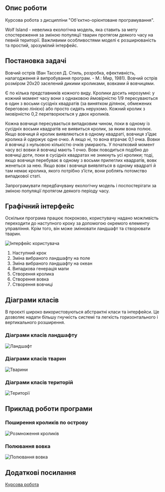 ## Опис роботи

Курсова робота з дисципліни "Об'єктно-орієнтоване програмування".

Wolf Island - невелика екологічна модель, яка ставить за мету спостереження за зміною популяції тварин протягом деякого
часу на певній території.
Важливими особливостями моделі є розширюваність та простий, зрозумілий інтерфейс.

## Постановка задачі

Вовчий острів (Ван Тассел Д. Стиль, розробка, ефективність, налагодження й випробування програм. - М.: Мир, 1981).
Вовчий острів розміром 20х20 заселений дикими кроликами, вовками й вовчицями.

Є по кілька представників кожного виду.
Кролики досить нерозумні: у кожний момент часу вони з однаковою ймовірністю 1/9 пересуваються в один з восьми сусідніх
квадратів (за винятком ділянок, обмежених береговою лінією) або просто сидять нерухомо. Кожний кролик з імовірністю 0,2
перетворюється у двох кроликів.

Кожна вовчиця пересувається випадковим чином, поки в одному із сусідніх восьми квадратів
не виявиться кролик, за яким вона полює. Якщо вовчиця й кролик виявляються в одному квадраті, вовчиця з’їдає кролика й
одержує одне очко. А якщо ні, то вона втрачає 0,1 очка. Вовки й вовчиці з нульовою кількістю очків умирають. У
початковий момент часу всі вовки й вовчиці мають 1 очко. Вовк поводиться подібно до вовчиці доти, поки в сусідніх
квадратах не зникнуть усі кролики; тоді, якщо вовчиця перебуває в одному з восьми прилеглих квадратів, вовк женеться за
нею. Якщо вовк і вовчиця виявляться в одному квадраті й там немає кролика, якого потрібно з’їсти, вони роблять потомство
випадкової статі.

Запрограмувати передбачувану екологічну модель і поспостерігати за зміною популяції протягом деякого
періоду часу.

## Графічний інтерфейс

Оскільки програма працює покроково, користувачу надано можливість переходити до наступного кроку за допомогою окремого
елементу управління. Крім того, він може змінювати ландшафт та створювати тварин.

![Інтерфейс користувача](github/interface.png)

1. Наступний крок
2. Зміна вибраного ландшафту на поле
3. Зміна вибраного ландшафту на океан
4. Випадкова генерація мапи
5. Створення кролика
6. Створення вовка
7. Створення вовчиці

## Діаграми класів

В проєкті широко використовуються абстрактні класи та інтерфейси. Це дозволяє надати більшу гнучкість системі та
легкість горизонтального і вертикального розширення.

### Діаграми класів ландшафту

![Ландшафт](github/biomes.png)

### Діаграми класів тварин

![Тварини](github/animals.png)

### Діаграми класів територій

![Території](github/maps.png)

## Приклад роботи програми

### Поширення кроликів по острову

![Розмноження кроликів](github/rabbits-breading.png)

### Полювання вовка

![Полювання вовка](github/wolf-hunting.png)

## Додаткові посилання

[Курсова робота](https://drive.google.com/file/d/1OIrnieDCa3ZzQUCHp2ltlayG-QOWSc3B/view?usp=sharing)
